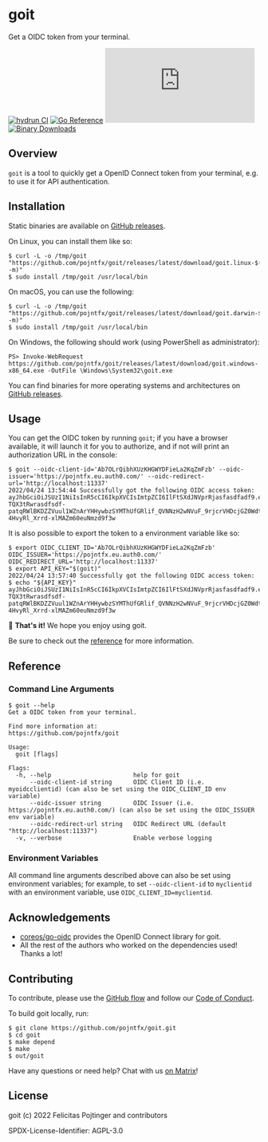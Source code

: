 # goit

Get a OIDC token from your terminal.

[![hydrun CI](https://github.com/pojntfx/goit/actions/workflows/hydrun.yaml/badge.svg)](https://github.com/pojntfx/goit/actions/workflows/hydrun.yaml)
[![Go Reference](https://pkg.go.dev/badge/github.com/pojntfx/goit.svg)](https://pkg.go.dev/github.com/pojntfx/goit)
[![Matrix](https://img.shields.io/matrix/goit:matrix.org)](https://matrix.to/#/#goit:matrix.org?via=matrix.org)
[![Binary Downloads](https://img.shields.io/github/downloads/pojntfx/goit/total?label=binary%20downloads)](https://github.com/pojntfx/goit/releases)

## Overview

`goit` is a tool to quickly get a OpenID Connect token from your terminal, e.g. to use it for API authentication.

## Installation

Static binaries are available on [GitHub releases](https://github.com/pojntfx/goit/releases).

On Linux, you can install them like so:

```shell
$ curl -L -o /tmp/goit "https://github.com/pojntfx/goit/releases/latest/download/goit.linux-$(uname -m)"
$ sudo install /tmp/goit /usr/local/bin
```

On macOS, you can use the following:

```shell
$ curl -L -o /tmp/goit "https://github.com/pojntfx/goit/releases/latest/download/goit.darwin-$(uname -m)"
$ sudo install /tmp/goit /usr/local/bin
```

On Windows, the following should work (using PowerShell as administrator):

```shell
PS> Invoke-WebRequest https://github.com/pojntfx/goit/releases/latest/download/goit.windows-x86_64.exe -OutFile \Windows\System32\goit.exe
```

You can find binaries for more operating systems and architectures on [GitHub releases](https://github.com/pojntfx/goit/releases).

## Usage

You can get the OIDC token by running `goit`; if you have a browser available, it will launch it for you to authorize, and if not will print an authorization URL in the console:

```shell
$ goit --oidc-client-id='Ab7OLrQibhXUzKHGWYDFieLa2KqZmFzb' --oidc-issuer='https://pojntfx.eu.auth0.com/' --oidc-redirect-url='http://localhost:11337'
2022/04/24 13:54:44 Successfully got the following OIDC access token:
ayJhbGciOiJSUzI1NiIsInR5cCI6IkpXVCIsImtpZCI6IlFtSXdJNVprRjasfasdfadf9.eyJpc3MiOiJodHRwczovL3Bvam50ZnguZXUuYXV0aDAuY29tLyIsInN1YiI6ImF1dGgwfDYyMzgxZTRkN2I3ZGE5MDA2YmQ1NzA5MCIsImF1ZCI6IkFiN09MclFpYmhYVXpLSEdXWURGaWVMYTJLcVptRnpiIiwiaWF0IjoxNjUwODAxMjg0LCJleHAiOjE2NTA4MzcyODR9.h7mXPs0gWQVZao_TyZu7VN1mUReJYBitnMKfgVHE6cLjN-TQX3tRwrasdfsdf-patqRWlBKDZZVuul1WZnArYHHywbzSYMThUfGRlif_QVNNzH2wNVuF_9rjcrVHDcjGZ0Wdta28tPRjSTfKjB6OAeK_8a8gxbk9XJ_tk8bYZfN-4HvyRl_Xrrd-xlMAZm60euNmzd9f3w
```

It is also possible to export the token to a environment variable like so:

```shell
$ export OIDC_CLIENT_ID='Ab7OLrQibhXUzKHGWYDFieLa2KqZmFzb' OIDC_ISSUER='https://pojntfx.eu.auth0.com/' OIDC_REDIRECT_URL='http://localhost:11337'
$ export API_KEY="$(goit)"
2022/04/24 13:57:40 Successfully got the following OIDC access token:
$ echo "${API_KEY}"
ayJhbGciOiJSUzI1NiIsInR5cCI6IkpXVCIsImtpZCI6IlFtSXdJNVprRjasfasdfadf9.eyJpc3MiOiJodHRwczovL3Bvam50ZnguZXUuYXV0aDAuY29tLyIsInN1YiI6ImF1dGgwfDYyMzgxZTRkN2I3ZGE5MDA2YmQ1NzA5MCIsImF1ZCI6IkFiN09MclFpYmhYVXpLSEdXWURGaWVMYTJLcVptRnpiIiwiaWF0IjoxNjUwODAxMjg0LCJleHAiOjE2NTA4MzcyODR9.h7mXPs0gWQVZao_TyZu7VN1mUReJYBitnMKfgVHE6cLjN-TQX3tRwrasdfsdf-patqRWlBKDZZVuul1WZnArYHHywbzSYMThUfGRlif_QVNNzH2wNVuF_9rjcrVHDcjGZ0Wdta28tPRjSTfKjB6OAeK_8a8gxbk9XJ_tk8bYZfN-4HvyRl_Xrrd-xlMAZm60euNmzd9f3w
```

🚀 **That's it!** We hope you enjoy using goit.

Be sure to check out the [reference](#reference) for more information.

## Reference

### Command Line Arguments

```shell
$ goit --help
Get a OIDC token from your terminal.

Find more information at:
https://github.com/pojntfx/goit

Usage:
  goit [flags]

Flags:
  -h, --help                       help for goit
      --oidc-client-id string      OIDC Client ID (i.e. myoidcclientid) (can also be set using the OIDC_CLIENT_ID env variable)
      --oidc-issuer string         OIDC Issuer (i.e. https://pojntfx.eu.auth0.com/) (can also be set using the OIDC_ISSUER env variable)
      --oidc-redirect-url string   OIDC Redirect URL (default "http://localhost:11337")
  -v, --verbose                    Enable verbose logging
```

### Environment Variables

All command line arguments described above can also be set using environment variables; for example, to set `--oidc-client-id` to `myclientid` with an environment variable, use `OIDC_CLIENT_ID=myclientid`.

## Acknowledgements

- [coreos/go-oidc](https://github.com/coreos/go-oidc) provides the OpenID Connect library for goit.
- All the rest of the authors who worked on the dependencies used! Thanks a lot!

## Contributing

To contribute, please use the [GitHub flow](https://guides.github.com/introduction/flow/) and follow our [Code of Conduct](./CODE_OF_CONDUCT.md).

To build goit locally, run:

```shell
$ git clone https://github.com/pojntfx/goit.git
$ cd goit
$ make depend
$ make
$ out/goit
```

Have any questions or need help? Chat with us [on Matrix](https://matrix.to/#/#goit:matrix.org?via=matrix.org)!

## License

goit (c) 2022 Felicitas Pojtinger and contributors

SPDX-License-Identifier: AGPL-3.0
